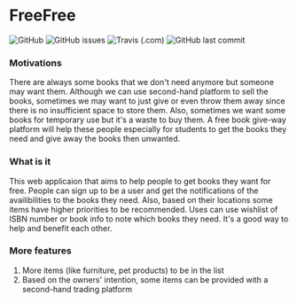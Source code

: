 # FreeFree
![GitHub](https://img.shields.io/github/license/Longweig/FreeFree) ![GitHub issues](https://img.shields.io/github/issues-raw/Longweig/FreeFree)
![Travis (.com)](https://img.shields.io/travis/com/Longweig/FreeFree) ![GitHub last commit](https://img.shields.io/github/last-commit/Longweig/FreeFree)
### Motivations
There are always some books that we don't need anymore but someone may want them. Although we can use second-hand platform to sell the books, sometimes we may want to just give or even throw them away since there is no insufficient space to store them. Also, sometimes we want some books for temporary use but it's a waste to buy them. A free book give-way platform will help these people especially for students to get the books they need and give away the books then unwanted.

### What is it
This web applicaion that aims to help people to get books they want for free. People can sign up to be a user and get the notifications of the availibilities to the books they need. Also, based on their locations some items have higher priorities to be recommended. Uses can use wishlist of ISBN number or book info to note which books they need. It's a good way to help and benefit each other.

### More features
1. More items (like furniture, pet products) to be in the list
2. Based on the owners' intention, some items can be provided with a second-hand trading platform


